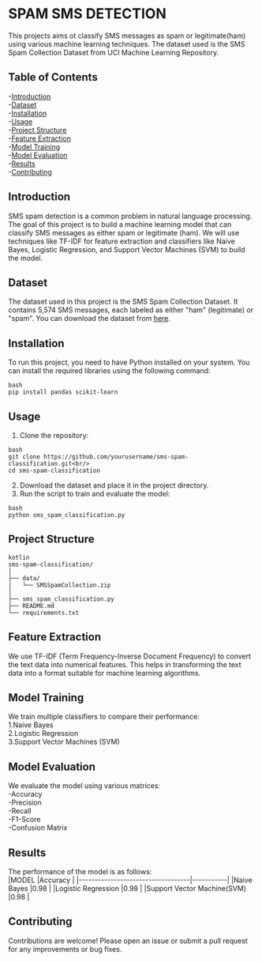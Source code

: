 # SPAM SMS DETECTION

This projects aims ot classify SMS messages as spam or legitimate(ham) using various machine learning techniques. The dataset used is the SMS Spam Collection Dataset from UCI Machine Learning Repository.

## Table of Contents

-[Introduction](#introdcution)<br/>
-[Dataset](#dataset)<br/>
-[Installation](#installation)<br/>
-[Usage](#usage)<br/>
-[Project Structure](#project-structure)<br/>
-[Feature Extraction](#feature-extarction)<br/>
-[Model Training](#model-training)<br/>
-[Model Evaluation](#model-evaluation)<br/>
-[Results](#results)<br/>
-[Contributing](#contributing)<br/>

## Introduction

SMS spam detection is a common problem in natural language processing. The goal of this project is to build a machine learning model that can classify SMS messages as either spam or legitimate (ham). We will use techniques like TF-IDF for feature extraction and classifiers like Naive Bayes, Logistic Regression, and Support Vector Machines (SVM) to build the model.

## Dataset

The dataset used in this project is the SMS Spam Collection Dataset. It contains 5,574 SMS messages, each labeled as either "ham" (legitimate) or "spam". You can download the dataset from 
[here](https://www.kaggle.com/datasets/uciml/sms-spam-collection-dataset).

## Installation

To run this project, you need to have Python installed on your system. You can install the required libraries using the following command:
```
bash
pip install pandas scikit-learn
```

## Usage

1. Clone the repository:
```
bash
git clone https://github.com/yourusername/sms-spam-classification.git<br/>
cd sms-spam-classification
```
2. Download the dataset and place it in the project directory.<br/>
3. Run the script to train and evaluate the model:
```
bash
python sms_spam_classification.py
```

## Project Structure

```
kotlin
sms-spam-classification/
│
├── data/
│   └── SMSSpamCollection.zip
│
├── sms_spam_classification.py
├── README.md
└── requirements.txt
```

## Feature Extraction

We use TF-IDF (Term Frequency-Inverse Document Frequency) to convert the text data into numerical features. This helps in transforming the text data into a format suitable for machine learning algorithms.

## Model Training

We train multiple classifiers to compare their performance:<br/>
1.Naive Bayes<br/>
2.Logistic Regression<br/>
3.Support Vector Machines (SVM)<br/>

## Model Evaluation

We evaluate the model using various matrices:<br/>
-Accuracy<br/>
-Precision<br/>
-Recall<br/>
-F1-Score<br/>
-Confusion Matrix<br/>

## Results

The performance of the model is as follows:<br/>
|MODEL                              |Accuracy   |
|-----------------------------------|-----------|
|Naive Bayes                        |0.98       |
|Logistic Regression                |0.98       |
|Support Vector Machine(SVM)        |0.98       |

## Contributing

Contributions are welcome! Please open an issue or submit a pull request for any improvements or bug fixes.





